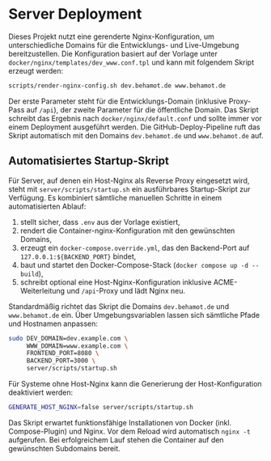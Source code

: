 # Server Deployment

Dieses Projekt nutzt eine gerenderte Nginx-Konfiguration, um unterschiedliche Domains für die Entwicklungs- und Live-Umgebung bereitzustellen. Die Konfiguration basiert auf der Vorlage unter `docker/nginx/templates/dev_www.conf.tpl` und kann mit folgendem Skript erzeugt werden:

```bash
scripts/render-nginx-config.sh dev.behamot.de www.behamot.de
```

Der erste Parameter steht für die Entwicklungs-Domain (inklusive Proxy-Pass auf `/api`), der zweite Parameter für die öffentliche Domain. Das Skript schreibt das Ergebnis nach `docker/nginx/default.conf` und sollte immer vor einem Deployment ausgeführt werden. Die GitHub-Deploy-Pipeline ruft das Skript automatisch mit den Domains `dev.behamot.de` und `www.behamot.de` auf.

## Automatisiertes Startup-Skript

Für Server, auf denen ein Host-Nginx als Reverse Proxy eingesetzt wird, steht mit `server/scripts/startup.sh` ein ausführbares Startup-Skript zur Verfügung. Es kombiniert sämtliche manuellen Schritte in einem automatisierten Ablauf:

1. stellt sicher, dass `.env` aus der Vorlage existiert,
2. rendert die Container-nginx-Konfiguration mit den gewünschten Domains,
3. erzeugt ein `docker-compose.override.yml`, das den Backend-Port auf `127.0.0.1:${BACKEND_PORT}` bindet,
4. baut und startet den Docker-Compose-Stack (`docker compose up -d --build`),
5. schreibt optional eine Host-Nginx-Konfiguration inklusive ACME-Weiterleitung und `/api`-Proxy und lädt Nginx neu.

Standardmäßig richtet das Skript die Domains `dev.behamot.de` und `www.behamot.de` ein. Über Umgebungsvariablen lassen sich sämtliche Pfade und Hostnamen anpassen:

```bash
sudo DEV_DOMAIN=dev.example.com \
     WWW_DOMAIN=www.example.com \
     FRONTEND_PORT=8080 \
     BACKEND_PORT=3000 \
     server/scripts/startup.sh
```

Für Systeme ohne Host-Nginx kann die Generierung der Host-Konfiguration deaktiviert werden:

```bash
GENERATE_HOST_NGINX=false server/scripts/startup.sh
```

Das Skript erwartet funktionsfähige Installationen von Docker (inkl. Compose-Plugin) und Nginx. Vor dem Reload wird automatisch `nginx -t` aufgerufen. Bei erfolgreichem Lauf stehen die Container auf den gewünschten Subdomains bereit.
